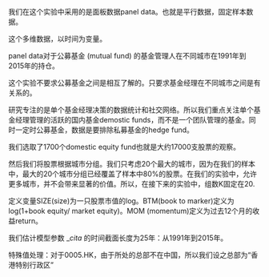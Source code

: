 我们在这个实验中采用的是面板数据panel data。也就是平行数据，固定样本数据。

这个多维数据，以时间为变量。

panel data对于公募基金 (mutual fund) 的基金管理人在不同城市在1991年到2015年的持仓。

这个实验不要求公募基金之间是相互了解的。只要求基金经理在不同城市之间是有关系的。

研究专注的是单个基金经理决策的数据统计和社交网络。所以我们重点关注单个基金经理管理的活跃的国内基金demostic funds，而不是一个团队管理的基金。同时一定时公募基金，数据是要排除私募基金的hedge fund。

我们选取了1700个domestic equity fund也就是大约17000支股票的观察。

然后我们将股票根据城市分组。我们只考虑20个最大的城市，因为在我们的样本中，最大的20个城市分组已经覆盖了样本中80%的股票。在我们的实验中，允许更多城市，并不会带来显著的价值。所以，在接下来的实验中，组数K固定在20.

定义变量SIZE(size)为一只股票市值的log。BTM(book to marker)定义为log(1+book equity/ market equity)。MOM (momentum)定义为过去12个月的收益return。

我们估计模型参数 $\_cita$ 的时间截面长度为25年：从1991年到2015年。



特殊值处理：对于0005.HK，由于所处的总部不在中国，所以我们设之总部为“香港特别行政区”